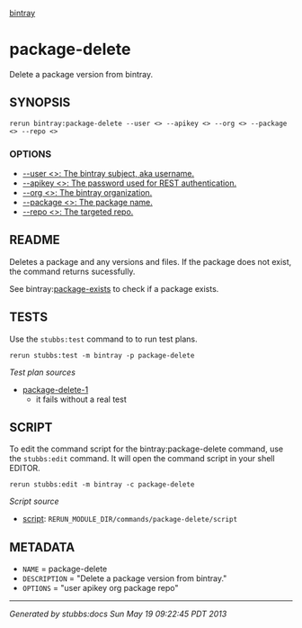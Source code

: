 [bintray](../../index.html)
# package-delete 

Delete a package version from bintray.

## SYNOPSIS

    rerun bintray:package-delete --user <> --apikey <> --org <> --package <> --repo <>

### OPTIONS

* [    --user <>: The bintray subject, aka username.](../../options/user/index.html)
* [    --apikey <>: The password used for REST authentication.](../../options/apikey/index.html)
* [    --org <>: The bintray organization.](../../options/org/index.html)
* [    --package <>: The package name.](../../options/package/index.html)
* [    --repo <>: The targeted repo.](../../options/repo/index.html)

## README

Deletes a package and any versions and files.
If the package does not exist, the command
returns sucessfully.

See bintray:[package-exists](../package-exists/index.html) 
to check if a package exists.

## TESTS

Use the `stubbs:test` command to to run test plans.

    rerun stubbs:test -m bintray -p package-delete

*Test plan sources*

* [package-delete-1](../../tests/package-delete-1.html)
  * it fails without a real test

## SCRIPT

To edit the command script for the bintray:package-delete command, 
use the `stubbs:edit`
command. It will open the command script in your shell EDITOR.

    rerun stubbs:edit -m bintray -c package-delete

*Script source*

* [script](script.html): `RERUN_MODULE_DIR/commands/package-delete/script`

## METADATA

* `NAME` = package-delete
* `DESCRIPTION` = "Delete a package version from bintray."
* `OPTIONS` = "user apikey org package repo"

----

*Generated by stubbs:docs Sun May 19 09:22:45 PDT 2013*

